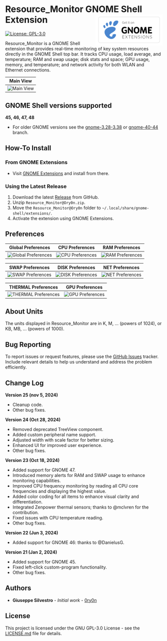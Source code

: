 [ego]: https://extensions.gnome.org/extension/1634/resource-monitor/

# Resource_Monitor GNOME Shell Extension [<img src="https://raw.githubusercontent.com/andyholmes/gnome-shell-extensions-badge/master/get-it-on-ego.svg?sanitize=true" alt="Get it on GNOME Extensions" height="100" align="right">][ego]
[![License: GPL-3.0](https://img.shields.io/badge/License-GPL--3.0-blue.svg)](https://opensource.org/licenses/GPL-3.0)

Resource_Monitor is a GNOME Shell extension that provides real-time monitoring of key system resources directly in the GNOME Shell top bar. It tracks CPU usage, load average, and temperature; RAM and swap usage; disk stats and space; GPU usage, memory, and temperature; and network activity for both WLAN and Ethernet connections.

| Main View           |
| ------------------- |
| ![Main View](/images/main.png) |

## GNOME Shell versions supported
**45, 46, 47, 48**
- For older GNOME versions see the [gnome-3.28-3.38](../../tree/gnome-3.28-3.38) or [gnome-40-44](../../tree/gnome-40-44) branch.

## How-To Install

### From GNOME Extensions

- Visit [GNOME Extensions](https://extensions.gnome.org/extension/1634/resource-monitor/) and install from there.

### Using the Latest Release

1. Download the latest [Release](../../releases/latest) from GitHub.
2. Unzip `Resource_Monitor@Ory0n.zip`.
3. Move the `Resource_Monitor@Ory0n` folder to `~/.local/share/gnome-shell/extensions/`.
4. Activate the extension using GNOME Extensions.

## Preferences

| Global Preferences | CPU Preferences | RAM Preferences |
| ------------------- | --------------- | --------------- |
| ![Global Preferences](/images/global.png) | ![CPU Preferences](/images/cpu.png) | ![RAM Preferences](/images/ram.png) |

| SWAP Preferences | DISK Preferences | NET Preferences |
| ------------------- | ------------------- | ------------------- |
| ![SWAP Preferences](/images/swap.png) | ![DISK Preferences](/images/disk.png) | ![NET Preferences](/images/net.png) |

| THERMAL Preferences | GPU Preferences |
| ------------------- | ------------------- |
| ![THERMAL Preferences](/images/thermal.png) | ![GPU Preferences](/images/gpu.png) |

## About Units

The units displayed in Resource_Monitor are in K, M, ... (powers of 1024), or KB, MB, ... (powers of 1000).

## Bug Reporting

To report issues or request features, please use the [GitHub Issues](../../issues) tracker. Include relevant details to help us understand and address the problem efficiently.

## Change Log

**Version 25 (nov 5, 2024)**
- Cleanup code.
- Other bug fixes.

**Version 24 (Oct 28, 2024)**
- Removed deprecated TreeView component.
- Added custom peripheral name support.
- Adjusted width with scale factor for better sizing.
- Enhanced UI for improved user experience.
- Other bug fixes.

**Version 23 (Oct 18, 2024)**
- Added support for GNOME 47.
- Introduced memory alerts for RAM and SWAP usage to enhance monitoring capabilities.
- Improved CPU frequency monitoring by reading all CPU core frequencies and displaying the highest value.
- Added color coding for all items to enhance visual clarity and differentiation.
- Integrated Zenpower thermal sensors; thanks to @mclvren for the contribution.
- Fixed issues with CPU temperature reading.
- Other bug fixes.

**Version 22 (Jun 3, 2024)**
- Added support for GNOME 46: thanks to @DanielusG.

**Version 21 (Jan 2, 2024)**
- Added support for GNOME 45.
- Fixed left-click custom-program functionality.
- Other bug fixes.

## Authors

- **Giuseppe Silvestro** - *Initial work* - [0ry0n](https://github.com/0ry0n)

## License

This project is licensed under the GNU GPL-3.0 License - see the [LICENSE.md](/LICENSE) file for details.
